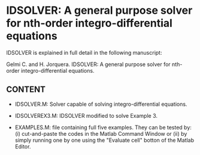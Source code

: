 # IDSOLVER: A general purpose solver for nth-order integro-differential equations

IDSOLVER is explained in full detail in the following manuscript:

Gelmi C. and H. Jorquera. IDSOLVER: A general purpose solver for nth-order integro-differential equations.

## CONTENT

- IDSOLVER.M: Solver capable of solving integro-differential equations.

- IDSOLVEREX3.M: IDSOLVER modified to solve Example 3.

- EXAMPLES.M: file containing full five examples. They can be tested by: (i) cut-and-paste the codes in the Matlab Command Window or (ii) by simply running one by one using the "Evaluate cell" botton of the Matlab Editor.
